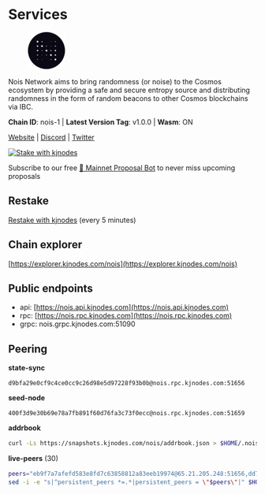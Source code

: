 # Services

<figure><img src="https://raw.githubusercontent.com/kj89/cosmos-images/main/logos/nois.png" alt=""><figcaption></figcaption></figure>

Nois Network aims to bring randomness (or noise)  to the Cosmos ecosystem by providing a safe and  secure entropy source and distributing randomness  in the form of random beacons to other Cosmos blockchains via IBC.

**Chain ID**: nois-1 | **Latest Version Tag**: v1.0.0 | **Wasm**: ON

[Website](https://nois.network) | [Discord](https://discord.gg/dHdpwtEb6F) | [Twitter](https://twitter.com/NoisRNG)

[![Stake with kjnodes](https://i.ibb.co/cr44Q8j/button-stake-with-kjnodes.png)](https://restake.app/nois/noisvaloper1fe7ju873fkknmfrmytaft93y5rlf0xcrqtp39k)

Subscribe to our free [🤖 Mainnet Proposal Bot](https://t.me/kjnodes_proposal_bot) to never miss upcoming proposals

## Restake

[Restake with kjnodes](https://restake.app/nois/noisvaloper1fe7ju873fkknmfrmytaft93y5rlf0xcrqtp39k) (every 5 minutes)
## Chain explorer
[https://explorer.kjnodes.com/nois](https://explorer.kjnodes.com/nois)

## Public endpoints

* api: [https://nois.api.kjnodes.com](https://nois.api.kjnodes.com)
* rpc: [https://nois.rpc.kjnodes.com](https://nois.rpc.kjnodes.com)
* grpc: nois.grpc.kjnodes.com:51090

## Peering

**state-sync**

```text
d9bfa29e0cf9c4ce0cc9c26d98e5d97228f93b0b@nois.rpc.kjnodes.com:51656
```

**seed-node**

```text
400f3d9e30b69e78a7fb891f60d76fa3c73f0ecc@nois.rpc.kjnodes.com:51659
```

**addrbook**
```bash
curl -Ls https://snapshots.kjnodes.com/nois/addrbook.json > $HOME/.noisd/config/addrbook.json
```

**live-peers** (30)
```bash
peers="eb9f7a7afefd583e8fd7c63858812a83eeb19974@65.21.205.248:51656,dd7607ce23081b71310137221ebe4610c3114bea@57.128.20.163:17356,d9bfa29e0cf9c4ce0cc9c26d98e5d97228f93b0b@65.109.88.38:51656,0cf59ab91e4a96d6e5427d903644edd18d9421d1@142.132.248.138:26786,47e99c3e8bbd881952cf4a642c8c2c8d178f56de@51.79.77.103:36656,5cb88ba0649f0ae6e7bb7df9aa6a630702bd3643@91.107.192.45:26656,95eeb1ac374e4144b05b36f6c5986472e7ef698f@135.181.209.51:26786,0ede37f273933f5f9d6644f68e51128c6332c431@65.108.11.234:26656,c86b0c3ffb4fa65b188ac68d2872a9d91559bce1@65.21.55.133:26656,6eb54f48d03c2da8ab354c99ba25c80ccdeb5127@37.27.0.53:26656,2e1d9305a5be27fc708ea7bc2fade939be1259e6@65.108.82.62:51656,ebc272824924ea1a27ea3183dd0b9ba713494f83@195.3.220.136:27286,1893178693fc4e376f8c093ae30e44e27619f79c@198.244.213.94:25156,c98c58a8cd821f8814bb995d30299e76abb485aa@142.132.194.157:26456,2eec0137328523738936d50b0e0f08deb42da7f4@138.201.204.5:38656,483678c263d8ceb45b11e450628928d05c641187@194.163.167.138:60656,83e530ade685efa61579eccd9f990462cd0ff36e@5.189.157.124:21656,3cdc0ed1027fc87e968a6f455189ae990b5b344a@51.222.44.116:36656,922d90c7ef1840c984fcfa387a491c8d3c4481dc@65.108.141.109:55656,563162895c3152ba7c46b115cd79f5d75017e9dc@65.108.138.80:17356,8ec2fee6c37c07cc5af57ec870015a0191d4707d@65.108.65.36:51656,acf21becb9397db3dc7ad29cd11993c8869d0ad3@65.21.52.246:26656,b26e5ac4afbadf96ad31ee3aeb5e6557f2894037@65.108.199.222:30656,379c0e32463be66e5cf8d13d62eb87ddb1a702c2@142.132.152.46:47656,00852ba0bfdf20aac74369b1a5c43e50668c9738@135.181.128.114:17356,7502abfa0929a2469f10696f6f309c7e7c5555ab@95.217.83.28:17356,8f36fd1d1b8718e54053b64717ddbbbe2a4e6d3d@154.53.44.239:26656,ad53e98a88aa0c6f724b457ad6575b83c5f4a02b@167.235.15.19:30656,7b7afef902cf7b10791c42b493b2c61a7e8b2c6a@65.21.225.10:19656,df1999196dd4916e4a78ecd9d647fb836c65aee0@46.17.250.108:60656"
sed -i -e "s|^persistent_peers *=.*|persistent_peers = \"$peers\"|" $HOME/.noisd/config/config.toml
```
